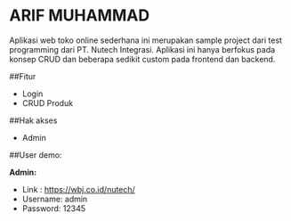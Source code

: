 # ARIF MUHAMMAD

Aplikasi web toko online sederhana ini merupakan sample project dari test programming dari PT. Nutech Integrasi. Aplikasi ini hanya berfokus pada konsep CRUD dan beberapa sedikit custom pada frontend dan backend.

##Fitur

- Login
- CRUD Produk

##Hak akses

- Admin

##User demo:

**Admin:**

- Link : https://wbj.co.id/nutech/
- Username: admin
- Password: 12345
